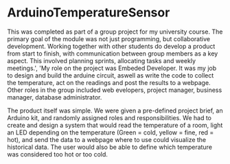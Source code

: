 # ArduinoTemperatureSensor
This was completed as part of a group project for my university course. The primary goal of the module was not just programming, but collaborative development. Working together with other students do develop a product from start to finish, with communication between group members as a key aspect. This involved planning sprints, allocating tasks and weekly meetings.', 'My role on the project was Embeded Developer. It was my job to design and build the arduine circuit, aswell as write the code to collect the temperature, act on the readings and post the results to a webpage. Other roles in the group included web evelopers, project manager, business manager, database administrator. 

The product itself was simple. We were given a pre-defined project brief, an Arduino kit, and randomly assigned roles and responsibilities. We had to create and design a system that would read the temperature of a room, light an LED depending on the temperature (Green = cold, yellow = fine, red = hot), and send the data to a webpage where to use could visualize the historical data. The user would also be able to define which temperature was considered too hot or too cold.
